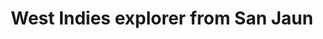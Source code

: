 ---
category: luxury
title: West Indies explorer from San Jaun
class: west-indies-explorer-from-san-jaun
cruiseline: Viking Cruises – Viking Star
special-info: Flights, transfers, trips, drinks, free WiFi, free Kindle & more
price: 2490
nights: 11
cruise-url: http://www.planetcruise.co.uk/viking-cruises/viking-star/18-october-2016/117813?referrersiteid=970
---
